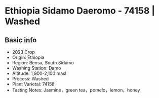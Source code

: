 # Ethiopia Sidamo Daeromo - 74158 | Washed

## Basic info

- 2023 Crop
- Origin: Ethiopia
- Region: Bensa, South Sidamo
- Washing Station: Damo
- Altitude: 1,900-2,100 masl
- Process: Washed
- Plant Varietal: 74158
- Tasting Notes: Jasmine，green tea，pomelo，lemon，honey
